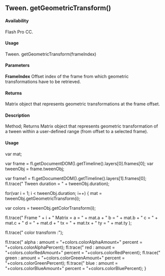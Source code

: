 ## Tween. getGeometricTransform()

#### Availability

Flash Pro CC.

#### Usage

Tween. getGeometricTransform(frameIndex)

#### Parameters

**FrameIndex** Offset index of the frame from which geometric transformations have to be retrieved.

#### Returns

Matrix object that represents geometric transformations at the frame offset.

#### Description

Method; Returns Matrix object that represents geometric transformation of a tween within a user-defined range (from offset to a selected frame).

#### Usage

var mat;
>
var frame = fl.getDocumentDOM().getTimeline().layers\[0\].frames\[0\]; var tweenObj = frame.tweenObj;
>
var frame1 = fl.getDocumentDOM().getTimeline().layers\[1\].frames\[0\]; fl.trace(" Tween duration = " + tweenObj.duration);
>
for(var i = 1; i \< tweenObj.duration; i++) { mat = tweenObj.getGeometricTransform(i);
>
var colors = tweenObj.getColorTransform(i);
>
fl.trace(" Frame " + i + " Matrix = a = " + mat.a + " b = " + mat.b + " c = " + mat.c + " d = " + mat.d + " tx = " + mat.tx + " ty = " + mat.ty );
>
fl.trace(" color transform :");
>
fl.trace(" alpha : amount = "+colors.colorAlphaAmount+" percent = "+colors.colorAlphaPercent); fl.trace(" red : amount = "+colors.colorRedAmount+" percent = "+colors.colorRedPercent); fl.trace(" green : amount = "+colors.colorGreenAmount+" percent = "+colors.colorGreenPercent); fl.trace(" blue : amount = "+colors.colorBlueAmount+" percent = "+colors.colorBluePercent); }

